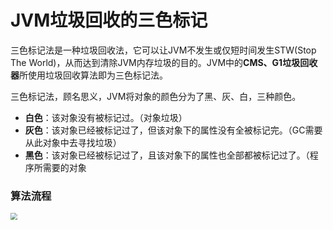 #  JVM垃圾回收的三色标记



三色标记法是一种垃圾回收法，它可以让JVM不发生或仅短时间发生STW(Stop The World)，从而达到清除JVM内存垃圾的目的。JVM中的**CMS、G1垃圾回收器**所使用垃圾回收算法即为三色标记法。





三色标记法，顾名思义，JVM将对象的颜色分为了黑、灰、白，三种颜色。

* **白色**：该对象没有被标记过。（对象垃圾）
* **灰色**：该对象已经被标记过了，但该对象下的属性没有全被标记完。（GC需要从此对象中去寻找垃圾）
* **黑色**：该对象已经被标记过了，且该对象下的属性也全部都被标记过了。（程序所需要的对象

### 算法流程

<img src="https://gimg2.baidu.com/image_search/src=http%3A%2F%2Fpic3.zhimg.com%2Fv2-0d80e5be64090127472383b3b7a5ccfe_r.jpg&refer=http%3A%2F%2Fpic3.zhimg.com&app=2002&size=f9999,10000&q=a80&n=0&g=0n&fmt=jpeg?sec=1639817662&t=ea01944e2b88ee93b932c81b870832f6" style="zoom:67%;" />

